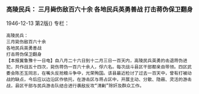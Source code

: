 ### 高陵民兵：  三月毙伤敌百六十余  各地民兵英勇善战  打击蒋伪保卫翻身

1946-12-13
第2版()
专栏：

    高陵民兵：
    三月毙伤敌百六十余
    各地民兵英勇善战
    打击蒋伪保卫翻身
    【本报冀鲁豫十一日电】自八月二十六日到十二月三日一百天内，高陵民兵英勇的击退蒋伪进犯，共作战五十四次，毙伤蒋伪一百六十余人，俘六名。每次战斗县区干部都亲自带领。四区武委会陈丕玉同志，在嘴头反抢粮斗争中，光荣殉国。该县最近检讨了过去一百天中，曾有打被动战的缺点，今后应以边沿区作依托，在游击区与蒋占区中，开展主动、分散、隐蔽、灵活的游击战，县区干部与民兵游击队结合进行袭敌反攻“清剿”除奸及群众工作。
